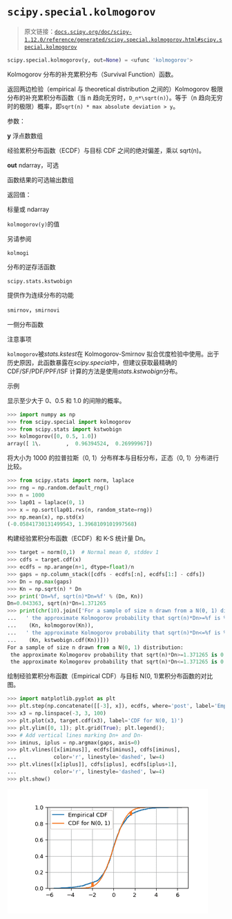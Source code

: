 # `scipy.special.kolmogorov`

> 原文链接：[`docs.scipy.org/doc/scipy-1.12.0/reference/generated/scipy.special.kolmogorov.html#scipy.special.kolmogorov`](https://docs.scipy.org/doc/scipy-1.12.0/reference/generated/scipy.special.kolmogorov.html#scipy.special.kolmogorov)

```py
scipy.special.kolmogorov(y, out=None) = <ufunc 'kolmogorov'>
```

Kolmogorov 分布的补充累积分布（Survival Function）函数。

返回两边检验（empirical 与 theoretical distribution 之间的）Kolmogorov 极限分布的补充累积分布函数（当 n 趋向无穷时，`D_n*\sqrt(n)`）。等于（n 趋向无穷时的极限）概率，即`sqrt(n) * max absolute deviation > y`。

参数：

**y** 浮点数数组

经验累积分布函数（ECDF）与目标 CDF 之间的绝对偏差，乘以 sqrt(n)。

**out** ndarray，可选

函数结果的可选输出数组

返回值：

标量或 ndarray

`kolmogorov(y)`的值

另请参阅

`kolmogi`

分布的逆存活函数

`scipy.stats.kstwobign`

提供作为连续分布的功能

`smirnov`，`smirnovi`

一侧分布函数

注意事项

`kolmogorov`被*stats.kstest*在 Kolmogorov-Smirnov 拟合优度检验中使用。出于历史原因，此函数暴露在*scipy.special*中，但建议获取最精确的 CDF/SF/PDF/PPF/ISF 计算的方法是使用*stats.kstwobign*分布。

示例

显示至少大于 0、0.5 和 1.0 的间隙的概率。

```py
>>> import numpy as np
>>> from scipy.special import kolmogorov
>>> from scipy.stats import kstwobign
>>> kolmogorov([0, 0.5, 1.0])
array([ 1\.        ,  0.96394524,  0.26999967]) 
```

将大小为 1000 的拉普拉斯（0, 1）分布样本与目标分布，正态（0, 1）分布进行比较。

```py
>>> from scipy.stats import norm, laplace
>>> rng = np.random.default_rng()
>>> n = 1000
>>> lap01 = laplace(0, 1)
>>> x = np.sort(lap01.rvs(n, random_state=rng))
>>> np.mean(x), np.std(x)
(-0.05841730131499543, 1.3968109101997568) 
```

构建经验累积分布函数（ECDF）和 K-S 统计量 Dn。

```py
>>> target = norm(0,1)  # Normal mean 0, stddev 1
>>> cdfs = target.cdf(x)
>>> ecdfs = np.arange(n+1, dtype=float)/n
>>> gaps = np.column_stack([cdfs - ecdfs[:n], ecdfs[1:] - cdfs])
>>> Dn = np.max(gaps)
>>> Kn = np.sqrt(n) * Dn
>>> print('Dn=%f, sqrt(n)*Dn=%f' % (Dn, Kn))
Dn=0.043363, sqrt(n)*Dn=1.371265
>>> print(chr(10).join(['For a sample of size n drawn from a N(0, 1) distribution:',
...   ' the approximate Kolmogorov probability that sqrt(n)*Dn>=%f is %f' %
...    (Kn, kolmogorov(Kn)),
...   ' the approximate Kolmogorov probability that sqrt(n)*Dn<=%f is %f' %
...    (Kn, kstwobign.cdf(Kn))]))
For a sample of size n drawn from a N(0, 1) distribution:
 the approximate Kolmogorov probability that sqrt(n)*Dn>=1.371265 is 0.046533
 the approximate Kolmogorov probability that sqrt(n)*Dn<=1.371265 is 0.953467 
```

绘制经验累积分布函数（Empirical CDF）与目标 N(0, 1)累积分布函数的对比图。

```py
>>> import matplotlib.pyplot as plt
>>> plt.step(np.concatenate([[-3], x]), ecdfs, where='post', label='Empirical CDF')
>>> x3 = np.linspace(-3, 3, 100)
>>> plt.plot(x3, target.cdf(x3), label='CDF for N(0, 1)')
>>> plt.ylim([0, 1]); plt.grid(True); plt.legend();
>>> # Add vertical lines marking Dn+ and Dn-
>>> iminus, iplus = np.argmax(gaps, axis=0)
>>> plt.vlines([x[iminus]], ecdfs[iminus], cdfs[iminus],
...            color='r', linestyle='dashed', lw=4)
>>> plt.vlines([x[iplus]], cdfs[iplus], ecdfs[iplus+1],
...            color='r', linestyle='dashed', lw=4)
>>> plt.show() 
```

![../../_images/scipy-special-kolmogorov-1.png](img/aa1d288946d4478aeb8fa7b1ff3e0b4c.png)
